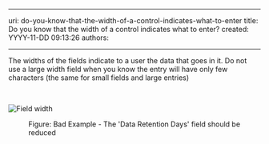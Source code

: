 

---
uri: do-you-know-that-the-width-of-a-control-indicates-what-to-enter
title: Do you know that the width of a control indicates what to enter?
created: YYYY-11-DD 09:13:26
authors:

---




<span class='intro'> <p>The widths of the fields indicate to a user the data that goes in it. Do not use a large width field when you know the entry will have only few characters (the same for small fields and large entries)</p> </span>

​<dl class="badImage"><dt><img alt="Field width" src="http&#58;//www.ssw.com.au/ssw/Standards/Rules/Images/field-width.jpg" /></dt>
<dd>Figure&#58; Bad Example - The 'Data Retention Days' field should be reduced</dd></dl>



